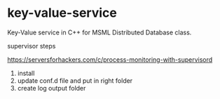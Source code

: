 # key-value-service
Key-Value service in C++ for MSML Distributed Database class.

supervisor steps

https://serversforhackers.com/c/process-monitoring-with-supervisord

1. install
2. update conf.d file and put in right folder
3. create log output folder

